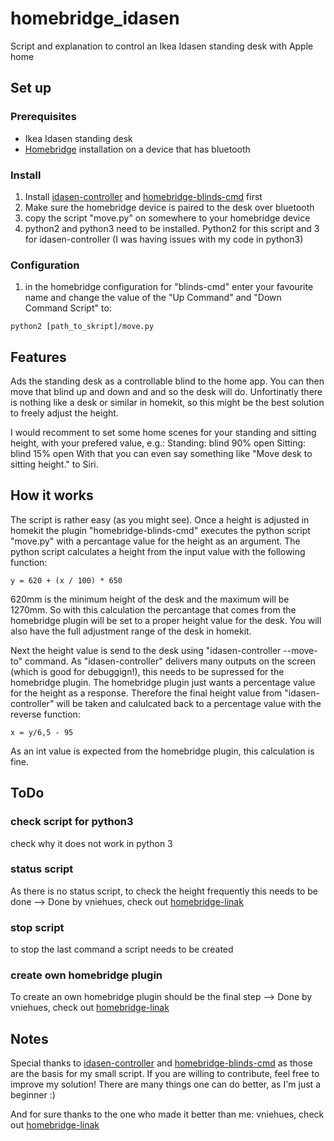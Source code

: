 # homebridge_idasen
Script and explanation to control an Ikea Idasen standing desk with Apple home

## Set up

### Prerequisites

- Ikea Idasen standing desk
- [Homebridge](https://homebridge.io) installation on a device that has bluetooth

### Install

1. Install [idasen-controller](https://github.com/rhyst/idasen-controller) and [homebridge-blinds-cmd](https://github.com/hjdhjd/homebridge-blinds-cmd) first
2. Make sure the homebridge device is paired to the desk over bluetooth
3. copy the script "move.py" on somewhere to your homebridge device
4. python2 and python3 need to be installed. Python2 for this script and 3 for idasen-controller (I was having issues with my code in python3)

### Configuration

1. in the homebridge configuration for "blinds-cmd" enter your favourite name and change the value of the "Up Command" and "Down Command Script" to:
```
python2 [path_to_skript]/move.py
```

## Features
Ads the standing desk as a controllable blind to the home app. You can then move that blind up and down and and so the desk will do.
Unfortinatly there is nothing like a desk or similar in homekit, so this might be the best solution to freely adjust the height.

I would recomment to set some home scenes for your standing and sitting height, with your prefered value, e.g.:
Standing: blind 90% open
Sitting: blind 15% open
With that you can even say something like "Move desk to sitting height." to Siri.

## How it works
The script is rather easy (as you might see). Once a height is adjusted in homekit the plugin "homebridge-blinds-cmd" executes the python script "move.py" with a percantage value for the height as an argument. The python script calculates a height from the input value with the following function:
```
y = 620 + (x / 100) * 650
```
620mm is the minimum height of the desk and the maximum will be 1270mm. So with this calculation the percantage that comes from the homebridge plugin will be set to a proper height value for the desk. You will also have the full adjustment range of the desk in homekit.

Next the height value is send to the desk using "idasen-controller --move-to" command.
As "idasen-controller" delivers many outputs on the screen (which is good for debuggign!), this needs to be supressed for the homebridge plugin. The homebridge plugin just wants a percentage value for the height as a response. Therefore the final height value from "idasen-controller" will be taken and calulcated back to a percentage value with the reverse function:
```
x = y/6,5 - 95
```
As an int value is expected from the homebridge plugin, this calculation is fine.

## ToDo
### check script for python3
check why it does not work in python 3
### status script
As there is no status script, to check the height frequently this needs to be done
--> Done by vniehues, check out [homebridge-linak](https://github.com/vniehues/homebridge-linak)
### stop script
to stop the last command a script needs to be created
### create own homebridge plugin
To create an own homebridge plugin should be the final step
--> Done by vniehues, check out [homebridge-linak](https://github.com/vniehues/homebridge-linak)

## Notes
Special thanks to [idasen-controller](https://github.com/rhyst/idasen-controller) and [homebridge-blinds-cmd](https://github.com/hjdhjd/homebridge-blinds-cmd) as those are the basis for my small script.
If you are willing to contribute, feel free to improve my solution! There are many things one can do better, as I'm just a beginner :)

And for sure thanks to the one who made it better than me: vniehues, check out [homebridge-linak](https://github.com/vniehues/homebridge-linak)
